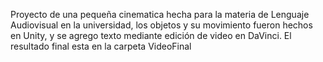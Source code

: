 Proyecto de una pequeña cinematica hecha para la materia de Lenguaje Audiovisual en la universidad, 
los objetos y su movimiento fueron hechos en Unity, y se agrego texto mediante edición de video en DaVinci. 
El resultado final esta en la carpeta VideoFinal
